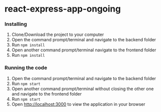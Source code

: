 # react-express-app-ongoing

### Installing
1. Clone/Download the project to your computer
2. Open the command prompt/terminal and navigate to the backend folder
3. Run `npm install`
4. Open another command prompt/terminal navigate to the frontend folder
5. Run `npm install`

### Running the code
1. Open the command prompt/terminal and navigate to the backend folder
2. Run `npm start`
3. Open another command prompt/terminal without closing the other one and navigate to the frontend folder
4. Run `npm start`
5. Open [http://localhost:3000](http://localhost:3000) to view the application in your browser
